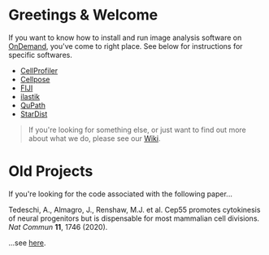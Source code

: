 # Greetings & Welcome

If you want to know how to install and run image analysis software on [OnDemand](https://openondemand.org/), you've come to right place. See below for instructions for specific softwares.
* [CellProfiler](CellProfiler/README.md)
* [Cellpose](Cellpose/Run_Cellpose_From_FIJI_on_OnDemand.md)
* [FIJI](Fiji/readme.md)
* [ilastik](Ilastik/readme.md)
* [QuPath](QuPath/readme.md)
* [StarDist](stardist/StarDist.md)

> If you're looking for something else, or just want to find out more about what we do, please see our [Wiki](https://github.com/FrancisCrickInstitute/CALM/wiki).

# Old Projects

If you're looking for the code associated with the following paper...

Tedeschi, A., Almagro, J., Renshaw, M.J. et al. Cep55 promotes cytokinesis of neural progenitors but is dispensable for most mammalian cell divisions. _Nat Commun_ **11**, 1746 (2020).

...see [here](https://github.com/FrancisCrickInstitute/Analyse-Midbodies).
